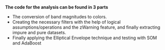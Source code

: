 **The code for the analysis can be found in 3 parts**
* The conversion of band magnitudes to colors.
* Creating the necessary filters with the help of logical assumptions/operations and the zWarning feature, and finally extracting impure and pure datasets. 
* Finally applying the Elliptical Envelope technique and testing with SOM and AdaBoost
